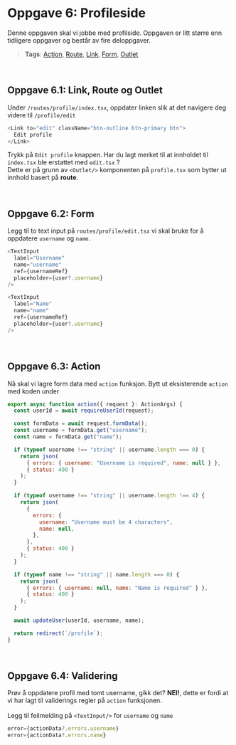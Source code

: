 # Oppgave 6: Profileside

Denne oppgaven skal vi jobbe med profilside. Oppgaven er litt større enn tidligere oppgaver og består av fire deloppgaver.

> **Tags**: [Action](https://remix.run/docs/en/1.14.0/route/action), [Route](https://remix.run/docs/en/1.14.0/file-conventions/routes-files), [Link](https://remix.run/docs/en/1.14.0/components/link#react-router-link), [Form](https://remix.run/docs/en/1.14.0/components/form), [Outlet](https://remix.run/docs/en/1.14.0/components/outlet)

<br>

## Oppgave 6.1: Link, Route og Outlet

Under `/routes/profile/index.tsx`, oppdater linken slik at det navigere deg videre til `/profile/edit`

```js
<Link to="edit" className="btn-outline btn-primary btn">
  Edit profile
</Link>
```

Trykk på `Edit profile` knappen. Har du lagt merket til at innholdet til `index.tsx` ble erstattet med `edit.tsx` ? <br /> Dette er på grunn av `<Outlet/>` komponenten på `profile.tsx` som bytter ut innhold basert på **route**.

<br>

## Oppgave 6.2: Form

Legg til to text input på `routes/profile/edit.tsx` vi skal bruke for å oppdatere `username` og `name`.

```js
<TextInput
  label="Username"
  name="username"
  ref={usernameRef}
  placeholder={user?.username}
/>
```

```js
<TextInput
  label="Name"
  name="name"
  ref={usernameRef}
  placeholder={user?.username}
/>
```

<br>

## Oppgave 6.3: Action

Nå skal vi lagre form data med `action` funksjon. Bytt ut eksisterende `action` med koden under

```js
export async function action({ request }: ActionArgs) {
  const userId = await requireUserId(request);

  const formData = await request.formData();
  const username = formData.get("username");
  const name = formData.get("name");

  if (typeof username !== "string" || username.length === 0) {
    return json(
      { errors: { username: "Username is required", name: null } },
      { status: 400 }
    );
  }

  if (typeof username !== "string" || username.length !== 4) {
    return json(
      {
        errors: {
          username: "Username must be 4 characters",
          name: null,
        },
      },
      { status: 400 }
    );
  }

  if (typeof name !== "string" || name.length === 0) {
    return json(
      { errors: { username: null, name: "Name is required" } },
      { status: 400 }
    );
  }

  await updateUser(userId, username, name);

  return redirect(`/profile`);
}
```

<br>

## Oppgave 6.4: Validering

Prøv å oppdatere profil med tomt username, gikk det? **NEI!**, dette er fordi at vi har lagt til validerings regler på `action` funksjonen. <br/><br/>Legg til feilmelding på `<TextInput/>` for `username` og `name`

```js
error={actionData?.errors.username}
error={actionData?.errors.name}
```
